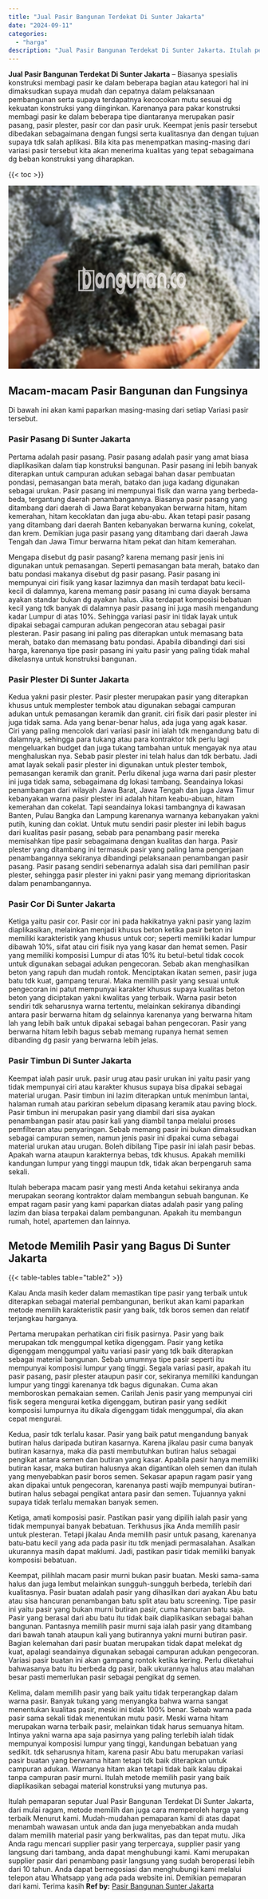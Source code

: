 ```yaml
---
title: "Jual Pasir Bangunan Terdekat Di Sunter Jakarta"
date: "2024-09-11"
categories: 
  - "harga"
description: "Jual Pasir Bangunan Terdekat Di Sunter Jakarta. Itulah pemaparan seputar Jual Pasir Bangunan Terdekat Di Sunter Jakarta, dari mulai ragam, metode memilih dan..."
---
```


**Jual Pasir Bangunan Terdekat Di Sunter Jakarta** – Biasanya spesialis konstruksi membagi pasir ke dalam beberapa bagian atau kategori hal ini dimaksudkan supaya mudah dan cepatnya dalam pelaksanaan pembangunan serta supaya terdapatnya kecocokan mutu sesuai dg kekuatan konstruksi yang diinginkan. Karenanya para pakar konstruksi membagi pasir ke dalam beberapa tipe diantaranya merupakan pasir pasang, pasir plester, pasir cor dan pasir uruk. Keempat jenis pasir tersebut dibedakan sebagaimana dengan fungsi serta kualitasnya dan dengan tujuan supaya tdk salah aplikasi. Bila kita pas menempatkan masing-masing dari variasi pasir tersebut kita akan menerima kualitas yang tepat sebagaimana dg beban konstruksi yang diharapkan.

{{< toc >}}

![Jual Pasir Bangunan Terdekat Di Sunter Jakarta](/images/jual-pasir-bangunan-74.png)

## Macam-macam Pasir Bangunan dan Fungsinya

Di bawah ini akan kami paparkan masing-masing dari setiap Variasi pasir tersebut.

### Pasir Pasang Di Sunter Jakarta

Pertama adalah pasir pasang. Pasir pasang adalah pasir yang amat biasa diaplikasikan dalam tiap konstruksi bangunan. Pasir pasang ini lebih banyak diterapkan untuk campuran adukan sebagai bahan dasar pembuatan pondasi, pemasangan bata merah, batako dan juga kadang digunakan sebagai urukan. Pasir pasang ini mempunyai fisik dan warna yang berbeda-beda, tergantung daerah penambangannya. Biasanya pasir pasang yang ditambang dari daerah di Jawa Barat kebanyakan berwarna hitam, hitam kemerahan, hitam kecoklatan dan juga abu-abu. Akan tetapi pasir pasang yang ditambang dari daerah Banten kebanyakan berwarna kuning, cokelat, dan krem. Demikian juga pasir pasang yang ditambang dari daerah Jawa Tengah dan Jawa Timur berwarna hitam pekat dan hitam kemerahan.

Mengapa disebut dg pasir pasang? karena memang pasir jenis ini digunakan untuk pemasangan. Seperti pemasangan bata merah, batako dan batu pondasi makanya disebut dg pasir pasang. Pasir pasang ini mempunyai ciri fisik yang kasar lazimnya dan masih terdapat batu kecil-kecil di dalamnya, karena memang pasir pasang ini cuma diayak bersama ayakan standar bukan dg ayakan halus. Jika terdapat komposisi bebatuan kecil yang tdk banyak di dalamnya pasir pasang ini juga masih mengandung kadar Lumpur di atas 10%. Sehingga variasi pasir ini tidak layak untuk dipakai sebagai campuran adukan pengecoran atau sebagai pasir plesteran. Pasir pasang ini paling pas diterapkan untuk memasang bata merah, batako dan memasang batu pondasi. Apabila dibandingi dari sisi harga, karenanya tipe pasir pasang ini yaitu pasir yang paling tidak mahal dikelasnya untuk konstruksi bangunan.

### Pasir Plester Di Sunter Jakarta

Kedua yakni pasir plester. Pasir plester merupakan pasir yang diterapkan khusus untuk memplester tembok atau digunakan sebagai campuran adukan untuk pemasangan keramik dan granit. ciri fisik dari pasir plester ini juga tidak sama. Ada yang benar-benar halus, ada juga yang agak kasar. Ciri yang paling mencolok dari variasi pasir ini ialah tdk mengandung batu di dalamnya, sehingga para tukang atau para kontraktor tdk perlu lagi mengeluarkan budget dan juga tukang tambahan untuk mengayak nya atau menghaluskan nya. Sebab pasir plester ini telah halus dan tdk berbatu. Jadi amat layak sekali pasir plester ini digunakan untuk plester tembok, pemasangan keramik dan granit. Perlu dikenal juga warna dari pasir plester ini juga tidak sama, sebagaimana dg lokasi tambang. Seandainya lokasi penambangan dari wilayah Jawa Barat, Jawa Tengah dan juga Jawa Timur kebanyakan warna pasir plester ini adalah hitam keabu-abuan, hitam kemerahan dan cokelat. Tapi seandainya lokasi tambangnya di kawasan Banten, Pulau Bangka dan Lampung karenanya warnanya kebanyakan yakni putih, kuning dan coklat. Untuk mutu sendiri pasir plester ini lebih bagus dari kualitas pasir pasang, sebab para penambang pasir mereka memisahkan tipe pasir sebagaimana dengan kualitas dan harga. Pasir plester yang ditambang ini termasuk pasir yang paling lama pengerjaan penambangannya sekiranya dibandingi pelaksanaan penambangan pasir pasang. Pasir pasang sendiri sebenarnya adalah sisa dari pemilihan pasir plester, sehingga pasir plester ini yakni pasir yang memang diprioritaskan dalam penambangannya.

### Pasir Cor Di Sunter Jakarta

Ketiga yaitu pasir cor. Pasir cor ini pada hakikatnya yakni pasir yang lazim diaplikasikan, melainkan menjadi khusus beton ketika pasir beton ini memiliki karakteristik yang khusus untuk cor; seperti memiliki kadar lumpur dibawah 10%, sifat atau ciri fisik nya yang kasar dan hemat semen. Pasir yang memiliki komposisi Lumpur di atas 10% itu betul-betul tidak cocok untuk digunakan sebagai adukan pengecoran. Sebab akan menghasilkan beton yang rapuh dan mudah rontok. Menciptakan ikatan semen, pasir juga batu tdk kuat, gampang terurai. Maka memilih pasir yang sesuai untuk pengecoran ini patut mempunyai karakter khusus supaya kualitas beton beton yang diciptakan yakni kwalitas yang terbaik. Warna pasir beton sendiri tdk seharusnya warna tertentu, melainkan sekiranya dibandingi antara pasir berwarna hitam dg selainnya karenanya yang berwarna hitam lah yang lebih baik untuk dipakai sebagai bahan pengecoran. Pasir yang berwarna hitam lebih bagus sebab memang rupanya hemat semen dibanding dg pasir yang berwarna lebih jelas.

### Pasir Timbun Di Sunter Jakarta

Keempat ialah pasir uruk. pasir urug atau pasir urukan ini yaitu pasir yang tidak mempunyai ciri atau karakter khusus supaya bisa dipakai sebagai material urugan. Pasir timbun ini lazim diterapkan untuk menimbun lantai, halaman rumah atau parkiran sebelum dipasang keramik atau paving block. Pasir timbun ini merupakan pasir yang diambil dari sisa ayakan penambangan pasir atau pasir kali yang diambil tanpa melalui proses pemfilteran atau penyaringan. Sebab memang pasir ini bukan dimaksudkan sebagai campuran semen, namun jenis pasir ini dipakai cuma sebagai material urukan atau urugan. Boleh dibilang Tipe pasir ini ialah pasir bebas. Apakah warna ataupun karakternya bebas, tdk khusus. Apakah memiliki kandungan lumpur yang tinggi maupun tdk, tidak akan berpengaruh sama sekali.

Itulah beberapa macam pasir yang mesti Anda ketahui sekiranya anda merupakan seorang kontraktor dalam membangun sebuah bangunan. Ke empat ragam pasir yang kami paparkan diatas adalah pasir yang paling lazim dan biasa terpakai dalam pembangunan. Apakah itu membangun rumah, hotel, apartemen dan lainnya.

## Metode Memilih Pasir yang Bagus Di Sunter Jakarta

{{< table-tables table="table2" >}}

Kalau Anda masih keder dalam memastikan tipe pasir yang terbaik untuk diterapkan sebagai material pembangunan, berikut akan kami paparkan metode memilih karakteristik pasir yang baik, tdk boros semen dan relatif terjangkau harganya.

Pertama merupakan perhatikan ciri fisik pasirnya. Pasir yang baik merupakan tdk menggumpal ketika digenggam. Pasir yang ketika digenggam menggumpal yaitu variasi pasir yang tdk baik diterapkan sebagai material bangunan. Sebab umumnya tipe pasir seperti itu mempunyai komposisi lumpur yang tinggi. Segala variasi pasir, apakah itu pasir pasang, pasir plester ataupun pasir cor, sekiranya memiliki kandungan lumpur yang tinggi karenanya tdk bagus digunakan. Cuma akan memboroskan pemakaian semen. Carilah Jenis pasir yang mempunyai ciri fisik segera mengurai ketika digenggam, butiran pasir yang sedikit komposisi lumpurnya itu dikala digenggam tidak menggumpal, dia akan cepat mengurai.

Kedua, pasir tdk terlalu kasar. Pasir yang baik patut mengandung banyak butiran halus daripada butiran kasarnya. Karena jikalau pasir cuma banyak butiran kasarnya, maka dia pasti membutuhkan butiran halus sebagai pengikat antara semen dan butiran yang kasar. Apabila pasir hanya memiliki butiran kasar, maka butiran halusnya akan digantikan oleh semen dan itulah yang menyebabkan pasir boros semen. Sekasar apapun ragam pasir yang akan dipakai untuk pengecoran, karenanya pasti wajib mempunyai butiran-butiran halus sebagai pengikat antara pasir dan semen. Tujuannya yakni supaya tidak terlalu memakan banyak semen.

Ketiga, amati komposisi pasir. Pastikan pasir yang dipilih ialah pasir yang tidak mempunyai banyak bebatuan. Terkhusus jika Anda memilih pasir untuk plesteran. Tetapi jikalau Anda memilih pasir untuk pasang, karenanya batu-batu kecil yang ada pada pasir itu tdk menjadi permasalahan. Asalkan ukurannya masih dapat maklumi. Jadi, pastikan pasir tidak memiliki banyak komposisi bebatuan.

Keempat, pilihlah macam pasir murni bukan pasir buatan. Meski sama-sama halus dan juga lembut melainkan sungguh-sungguh berbeda, terlebih dari kualitasnya. Pasir buatan adalah pasir yang dihasilkan dari ayakan Abu batu atau sisa hancuran penambangan batu split atau batu screening. Tipe pasir ini yaitu pasir yang bukan murni butiran pasir, cuma hancuran batu saja. Pasir yang berasal dari abu batu itu tidak baik diaplikasikan sebagai bahan bangunan. Pantasnya memilih pasir murni saja ialah pasir yang ditambang dari bawah tanah ataupun kali yang butirannya yakni murni butiran pasir. Bagian kelemahan dari pasir buatan merupakan tidak dapat melekat dg kuat, apalagi seandainya digunakan sebagai campuran adukan pengecoran. Variasi pasir buatan ini akan gampang rontok ketika kering. Perlu diketahui bahwasanya batu itu berbeda dg pasir, baik ukurannya halus atau malahan besar pasti memerlukan pasir sebagai pengikat dg semen.

Kelima, dalam memilih pasir yang baik yaitu tidak terperangkap dalam warna pasir. Banyak tukang yang menyangka bahwa warna sangat menentukan kualitas pasir, meski ini tidak 100% benar. Sebab warna pada pasir sama sekali tidak menentukan mutu pasir. Meski warna hitam merupakan warna terbaik pasir, melainkan tidak harus semuanya hitam. Intinya yakni warna apa saja pasirnya yang paling terlebih ialah tidak mempunyai komposisi lumpur yang tinggi, kandungan bebatuan yang sedikit. tdk seharusnya hitam, karena pasir Abu batu merupakan variasi pasir buatan yang berwarna hitam tetapi tdk baik diterapkan untuk campuran adukan. Warnanya hitam akan tetapi tidak baik kalau dipakai tanpa campuran pasir murni. Itulah metode memilih pasir yang baik diaplikasikan sebagai material konstruksi yang mutunya pas.

Itulah pemaparan seputar Jual Pasir Bangunan Terdekat Di Sunter Jakarta, dari mulai ragam, metode memilih dan juga cara memperoleh harga yang terbaik Menurut kami. Mudah-mudahan pemaparan kami di atas dapat menambah wawasan untuk anda dan juga menyebabkan anda mudah dalam memilih material pasir yang berkwalitas, pas dan tepat mutu. Jika Anda ragu mencari supplier pasir yang terpercaya, supplier pasir yang langsung dari tambang, anda dapat menghubungi kami. Kami merupakan supplier pasir dari penambang pasir langsung yang sudah beroperasi lebih dari 10 tahun. Anda dapat bernegosiasi dan menghubungi kami melalui telepon atau Whatsapp yang ada pada website ini. Demikian pemaparan dari kami. Terima kasih
**Ref by:** [Pasir Bangunan Sunter Jakarta](https://id.wikipedia.org/wiki/Pasir)
